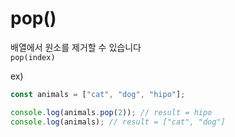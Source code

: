 # pop()

배열에서 원소를 제거할 수 있습니다 <br>
`pop(index)` <br>

ex)

```js
const animals = ["cat", "dog", "hipo"];

console.log(animals.pop(2)); // result = hipo
console.log(animals); // result = ["cat", "dog"]
```
